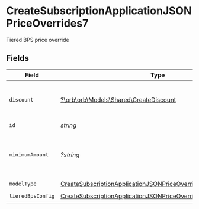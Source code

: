 # CreateSubscriptionApplicationJSONPriceOverrides7

Tiered BPS price override


## Fields

| Field                                                                                                                                                         | Type                                                                                                                                                          | Required                                                                                                                                                      | Description                                                                                                                                                   | Example                                                                                                                                                       |
| ------------------------------------------------------------------------------------------------------------------------------------------------------------- | ------------------------------------------------------------------------------------------------------------------------------------------------------------- | ------------------------------------------------------------------------------------------------------------------------------------------------------------- | ------------------------------------------------------------------------------------------------------------------------------------------------------------- | ------------------------------------------------------------------------------------------------------------------------------------------------------------- |
| `discount`                                                                                                                                                    | [?\orb\orb\Models\Shared\CreateDiscount](../../models/shared/CreateDiscount.md)                                                                               | :heavy_minus_sign:                                                                                                                                            | The subscription's override discount for this price.                                                                                                          |                                                                                                                                                               |
| `id`                                                                                                                                                          | *string*                                                                                                                                                      | :heavy_check_mark:                                                                                                                                            | N/A                                                                                                                                                           |                                                                                                                                                               |
| `minimumAmount`                                                                                                                                               | *?string*                                                                                                                                                     | :heavy_minus_sign:                                                                                                                                            | The subscription's override minimum amount for this price.                                                                                                    | 1.23                                                                                                                                                          |
| `modelType`                                                                                                                                                   | [CreateSubscriptionApplicationJSONPriceOverrides7ModelType](../../models/operations/CreateSubscriptionApplicationJSONPriceOverrides7ModelType.md)             | :heavy_check_mark:                                                                                                                                            | N/A                                                                                                                                                           | tiered_bps                                                                                                                                                    |
| `tieredBpsConfig`                                                                                                                                             | [CreateSubscriptionApplicationJSONPriceOverrides7TieredBpsConfig](../../models/operations/CreateSubscriptionApplicationJSONPriceOverrides7TieredBpsConfig.md) | :heavy_check_mark:                                                                                                                                            | N/A                                                                                                                                                           |                                                                                                                                                               |